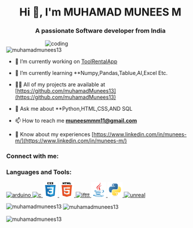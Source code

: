 <h1 align="center">Hi 👋, I'm MUHAMAD MUNEES M</h1>
<h3 align="center">A passionate Software developer from India</h3>
<img align="right"alt="coding" width="400" src="https://media.tenor.com/BqbIhT4Mb7cAAAAd/programmer-rounded-edges.gif">

<p align="left"> <img src="https://komarev.com/ghpvc/?username=muhamadmunees13&label=Profile%20views&color=0e75b6&style=flat" alt="muhamadmunees13" /> </p>

- 🔭 I’m currently working on [ToolRentalApp](https://github.com/muhamadMunees13/ToolRentalApp)<br>

- 🌱 I’m currently learning **Numpy,Pandas,Tablue,AI,Excel Etc.<br>

- 👨‍💻 All of my projects are available at [https://github.com/muhamadMunees13](https://github.com/muhamadMunees13)<br>

- 💬 Ask me about **Python,HTML,CSS,AND SQL<br>

- 📫 How to reach me **muneesmmm11@gmail.com**<br>

- 📄 Know about my experiences [https://www.linkedin.com/in/munees-m/](https://www.linkedin.com/in/munees-m/)

<h3 align="left">Connect with me:</h3>
<p align="left">
</p>

<h3 align="left">Languages and Tools:</h3>
<p align="left"> <a href="https://www.arduino.cc/" target="_blank" rel="noreferrer"> <img src="https://cdn.worldvectorlogo.com/logos/arduino-1.svg" alt="arduino" width="40" height="40"/> </a> <a href="https://www.cprogramming.com/" target="_blank" rel="noreferrer"> <img src="[https://raw.githubusercontent.com/devicons/devicon/master/icons/c/c-original.svg](https://thumbs.dreamstime.com/b/java-logo-java-logo-white-background-vector-format-available-127575473.jpg)" alt="c" width="40" height="40"/> </a> <a href="https://www.w3schools.com/css/" target="_blank" rel="noreferrer"> <img src="https://raw.githubusercontent.com/devicons/devicon/master/icons/css3/css3-original-wordmark.svg" alt="css3" width="40" height="40"/> </a> <a href="https://www.w3.org/html/" target="_blank" rel="noreferrer"> <img src="https://raw.githubusercontent.com/devicons/devicon/master/icons/html5/html5-original-wordmark.svg" alt="html5" width="40" height="40"/> </a> <a href="https://ifttt.com/" target="_blank" rel="noreferrer"> <img src="https://www.vectorlogo.zone/logos/ifttt/ifttt-ar21.svg" alt="ifttt" width="40" height="40"/> </a> <a href="https://www.java.com" target="_blank" rel="noreferrer"> <img src="https://raw.githubusercontent.com/devicons/devicon/master/icons/java/java-original.svg" alt="java" width="40" height="40"/> </a> <a href="https://www.python.org" target="_blank" rel="noreferrer"> <img src="https://raw.githubusercontent.com/devicons/devicon/master/icons/python/python-original.svg" alt="python" width="40" height="40"/> </a> <a href="https://unrealengine.com/" target="_blank" rel="noreferrer"> <img src="https://raw.githubusercontent.com/kenangundogan/fontisto/036b7eca71aab1bef8e6a0518f7329f13ed62f6b/icons/svg/brand/unreal-engine.svg" alt="unreal" width="40" height="40"/> </a> </p>

<p><img align="left" src="https://github-readme-stats.vercel.app/api/top-langs?username=muhamadmunees13&show_icons=true&locale=en&layout=compact" alt="muhamadmunees13" /></p>

<p>&nbsp;<img align="center" src="https://github-readme-stats.vercel.app/api?username=muhamadmunees13&show_icons=true&locale=en" alt="muhamadmunees13" /></p>

<p><img align="center" src="https://github-readme-streak-stats.herokuapp.com/?user=muhamadmunees13&" alt="muhamadmunees13" /></p>
